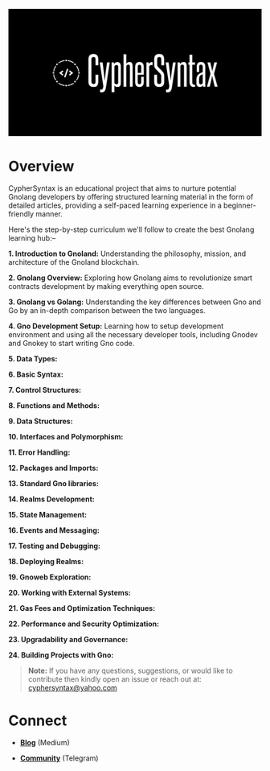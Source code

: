 ![Alt Image](https://github.com/Danish-Mahboob/CypherSyntax/blob/59c7984cfa85a5f215d67bdd50527b515f7880ed/Banner.jpg)

# Overview

CypherSyntax is an educational project that aims to nurture potential Gnolang developers by offering structured learning material in the form of detailed articles, providing a self-paced learning experience in a beginner-friendly manner.

Here's the step-by-step curriculum we'll follow to create the best Gnolang learning hub:–

__1. Introduction to Gnoland:__ Understanding the philosophy, mission, and architecture of the Gnoland blockchain.

__2. Gnolang Overview:__ Exploring how Gnolang aims to revolutionize smart contracts development by making everything open source.

__3. Gnolang vs Golang:__ Understanding the key differences between Gno and Go by an in-depth comparison between the two languages.

__4. Gno Development Setup:__ Learning how to setup development environment and using all the necessary developer tools, including Gnodev and Gnokey to start writing Gno code.

__5. Data Types:__

__6. Basic Syntax:__

__7. Control Structures:__

__8. Functions and Methods:__

__9. Data Structures:__

__10. Interfaces and Polymorphism:__

__11. Error Handling:__

__12. Packages and Imports:__

__13. Standard Gno libraries:__

__14. Realms Development:__

__15. State Management:__

__16. Events and Messaging:__

__17. Testing and Debugging:__

__18. Deploying Realms:__

__19. Gnoweb Exploration:__

__20. Working with External Systems:__

__21. Gas Fees and Optimization Techniques:__

__22. Performance and Security Optimization:__

__23. Upgradability and Governance:__

__24. Building Projects with Gno:__

>__Note:__ If you have any questions, suggestions, or would like to contribute then kindly open an issue or reach out at: cyphersyntax@yahoo.com

# Connect
+ __[Blog](https://medium.com/@cyphersyntax)__ (Medium)

+ __[Community](https://t.me/cyphersyntax)__ (Telegram)

